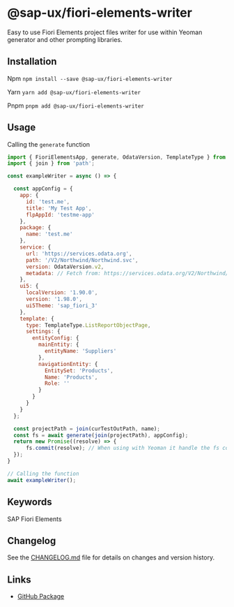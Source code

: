 # @sap-ux/fiori-elements-writer

Easy to use Fiori Elements project files writer for use within Yeoman generator and other prompting libraries. 


## Installation
Npm
`npm install --save @sap-ux/fiori-elements-writer`

Yarn
`yarn add @sap-ux/fiori-elements-writer`

Pnpm
`pnpm add @sap-ux/fiori-elements-writer`

## Usage


Calling the `generate` function
```javascript
import { FioriElementsApp, generate, OdataVersion, TemplateType } from '@sap-ux/fiori-elements-writer'
import { join } from 'path';

const exampleWriter = async () => {

  const appConfig = {
    app: {
      id: 'test.me',
      title: 'My Test App',
      flpAppId: 'testme-app'
    },
    package: {
      name: 'test.me'
    },
    service: {
      url: 'https://services.odata.org',
      path: '/V2/Northwind/Northwind.svc',
      version: OdataVersion.v2,
      metadata: // Fetch from: https://services.odata.org/V2/Northwind/Northwind.svc$metadata
    },
    ui5: {
      localVersion: '1.90.0',
      version: '1.98.0',
      ui5Theme: 'sap_fiori_3'
    },
    template: {
      type: TemplateType.ListReportObjectPage,
      settings: {
        entityConfig: {
          mainEntity: {
            entityName: 'Suppliers'
          },
          navigationEntity: {
            EntitySet: 'Products',
            Name: 'Products',
            Role: ''
          }
        }
      }
    }
  };

  const projectPath = join(curTestOutPath, name);
  const fs = await generate(join(projectPath), appConfig);
  return new Promise((resolve) => {
      fs.commit(resolve); // When using with Yeoman it handle the fs commit.
  });
}

// Calling the function
await exampleWriter();

```

## Keywords
SAP Fiori Elements

## Changelog

See the [CHANGELOG.md](https://github.com/SAP/open-ux-tools/blob/main/packages/fiori-elements-writer/CHANGELOG.md) file for details on changes and version history.
## Links

- [GitHub Package](https://github.com/SAP/open-ux-tools/tree/main/packages/fiori-elements-writer)